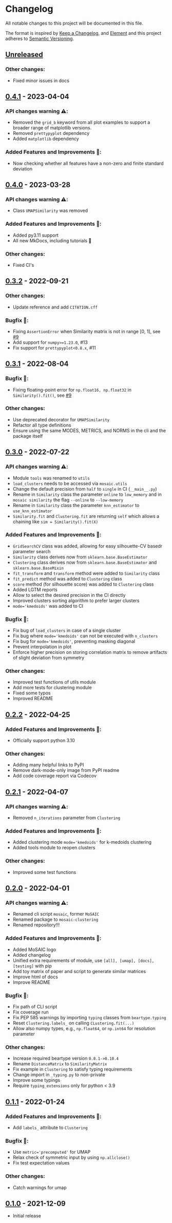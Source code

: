 # Changelog

All notable changes to this project will be documented in this file.

The format is inspired by [Keep a Changelog](https://keepachangelog.com/en/1.0.0/),
and [Element](https://github.com/vector-im/element-android)
and this project adheres to [Semantic Versioning](https://semver.org/spec/v2.0.0.html).

## [Unreleased]
### Other changes:
- Fixed minor issues in docs


## [0.4.1] - 2023-04-04
### API changes warning ⚠️:
- Removed the `grid_b` keyword from all plot examples to support a broader
  range of matplotlib versions.
- Removed `prettypyplot` dependency
- Added `matplotlib` dependency

### Added Features and Improvements 🙌:
- Now checking whether all features have a non-zero and finite standard deviation


## [0.4.0] - 2023-03-28
### API changes warning ⚠️:
- Class `UMAPSimilarity` was removed

### Added Features and Improvements 🙌:
- Added py3.11 support
- All new MkDocs, including tutorials 🎉

### Other changes:
- Fixed CI's


## [0.3.2] - 2022-09-21
### Other changes:
- Update reference and add `CITATION.cff`

### Bugfix 🐛:
- Fixing `AssertionError` when Similarity matrix is not in range [0, 1], see [#9](/../../issues/9)
- Add support for `numpy>=1.23.0`, #13
- Fix support for `prettypyplot<0.8.x`, #11


## [0.3.1] - 2022-08-04
### Bugfix 🐛:
- Fixing floating-point error for `np.float16, np.float32` in `Similarity().fit()`, see [#9](/../../issues/9)

### Other changes:
- Use deprecated decorator for `UMAPSimilarity`
- Refactor all type definitions
- Ensure using the same MODES, METRICS, and NORMS  in the cli and the package itself


## [0.3.0] - 2022-07-22
### API changes warning ⚠️:
- Module `tools` was renamed to `utils`
- `load_clusters` needs to be accessed via `mosaic.utils`
- Change the default precision from `half` to `single` in CI (`__main__.py`)
- Rename in `Similarity` class the parameter `online` to `low_memory` and in
  `mosaic similarity` the flag `--online` to `--low-memory`
- Rename in `Similarity` class the parameter `knn_estimator` to `use_knn_estimator`
- `Similarity.fit` and `Clustering.fit` are returning `self` which allows a
  chaining like `sim = Similarity().fit(X)`

### Added Features and Improvements 🙌:
- `GridSearchCV` class was added, allowing for easy silhouette-CV basedr
  parameter search
- `Similarity` class derives now from `sklearn.base.BaseEstimator`
- `Clustering` class derives now from `sklearn.base.BaseEstimator` and `sklearn.base.BaseMixin`
- `fit_transform` and `transform`  method were added to `Similarity` class
- `fit_predict` method was added to `Clustering` class
- `score` method (for silhouette score) was added to `Clustering` class
- Added LGTM reports
- Allow to select the desired precision in the CI directly
- Improved clusters sorting algorithm to prefer larger clusters
- `mode='kmedoids'` was added to CI

### Bugfix 🐛:
- Fix bug of `load_clusters` in case of a single cluster
- Fix bug where `mode='kmedoids'` can not be executed with `n_clusters`
- Fix bug for `mode='kmedoids'`, preventing masking diagonal
- Prevent interpolation in plot
- Enforce higher precision on storing correlation matrix to remove artifacts
  of slight deviation from symmetry

### Other changes:
- Improved test functions of utils module
- Add more tests for clustering module
- Fixed some typos
- Improved README


## [0.2.2] - 2022-04-25
### Added Features and Improvements 🙌:
- Officially support python 3.10

### Other changes:
- Adding many helpful links to PyPI
- Remove dark-mode-only image from PyPI readme
- Add code coverage report via Codecov


## [0.2.1] - 2022-04-07
### API changes warning ⚠️:
- Removed `n_iterations` parameter from `Clustering`

### Added Features and Improvements 🙌:
- Added clustering mode `mode='kmedoids'` for k-medoids clustering
- Added tools module to reopen clusters

### Other changes:
- Improved some test functions


## [0.2.0] - 2022-04-01
### API changes warning ⚠️:
- Renamed cli script `mosaic`, former `MoSAIC`
- Renamed package to `mosaic-clustering`
- Renamed repository!!!

### Added Features and Improvements 🙌:
- Added MoSAIC logo
- Added changelog
- Unified extra requirements of module, use `[all], [umap], [docs], [testing]` with pip
- Add toy matrix of paper and script to generate similar matrices
- Improve html of docs
- Improve README

### Bugfix 🐛:
- Fix path of CLI script
- Fix coverage run
- Fix PEP 585 warnings by importing `typing` classes from `beartype.typing`
- Reset `Clustering.labels_` on calling `CLustering.fit(...)`
- Allow also numpy types, e.g., `np.float64`, or `np.int64` for resolution parameter

### Other changes:
- Increase required beartype version `0.8.1->0.10.4`
- Rename `DistanceMatrix` to `SimilarityMatrix`
- Fix example in `Clustering` to satisfy typing requirements
- Change import in `_typing.py` to non-private
- Improve some typings
- Require `typing_extensions` only for python < 3.9


## [0.1.1] - 2022-01-24
### Added Features and Improvements 🙌:
- Add `labels_` attribute to `Clustering`

### Bugfix 🐛:
- Use `metric='precomputed'` for UMAP
- Relax check of symmetric input by using `np.allclose()`
- Fix test expectation values

### Other changes:
- Catch warnings for umap


## [0.1.0] - 2021-12-09
- Initial release


[Unreleased]: https://github.com/moldyn/MoSAIC/compare/v0.4.1...main
[0.4.1]: https://github.com/moldyn/MoSAIC/compare/v0.4.0...v0.4.1
[0.4.0]: https://github.com/moldyn/MoSAIC/compare/v0.3.2...v0.4.0
[0.3.2]: https://github.com/moldyn/MoSAIC/compare/v0.3.1...v0.3.2
[0.3.1]: https://github.com/moldyn/MoSAIC/compare/v0.3.0...v0.3.1
[0.3.0]: https://github.com/moldyn/MoSAIC/compare/v0.2.2...v0.3.0
[0.2.2]: https://github.com/moldyn/MoSAIC/compare/v0.2.1...v0.2.2
[0.2.1]: https://github.com/moldyn/MoSAIC/compare/v0.2.0...v0.2.1
[0.2.0]: https://github.com/moldyn/MoSAIC/compare/v0.1.1...v0.2.0
[0.1.1]: https://github.com/moldyn/MoSAIC/compare/v0.1.0...v0.1.1
[0.1.0]: https://github.com/moldyn/MoSAIC/tree/v0.1.0
